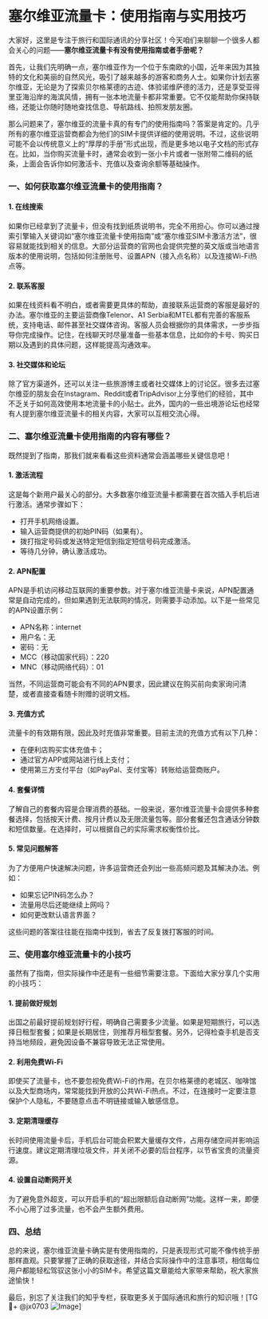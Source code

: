 # 塞尔维亚流量卡：使用指南与实用技巧

大家好，这里是专注于旅行和国际通讯的分享社区！今天咱们来聊聊一个很多人都会关心的问题——**塞尔维亚流量卡有没有使用指南或者手册呢？**

首先，让我们先明确一点，塞尔维亚作为一个位于东南欧的小国，近年来因为其独特的文化和美丽的自然风光，吸引了越来越多的游客和商务人士。如果你计划去塞尔维亚，无论是为了探索贝尔格莱德的古迹、体验诺维萨德的活力，还是享受亚得里亚海沿岸的海滨风情，拥有一张本地流量卡都非常重要。它不仅能帮助你保持联络，还能让你随时随地查找信息、导航路线、拍照发朋友圈。

那么问题来了，塞尔维亚的流量卡真的有专门的使用指南吗？答案是肯定的。几乎所有的塞尔维亚运营商都会为他们的SIM卡提供详细的使用说明。不过，这些说明可能不会以传统意义上的“厚厚的手册”形式出现，而是更多地以电子文档的形式存在。比如，当你购买流量卡时，通常会收到一张小卡片或者一张附带二维码的纸条，上面会告诉你如何激活卡、充值以及查询余额等基础操作。

### 一、如何获取塞尔维亚流量卡的使用指南？

#### 1. **在线搜索**
如果你已经拿到了流量卡，但没有找到纸质说明书，完全不用担心。你可以通过搜索引擎输入关键词如“塞尔维亚流量卡使用指南”或“塞尔维亚SIM卡激活方法”，很容易就能找到相关的信息。大部分运营商的官网也会提供完整的英文版或当地语言版本的使用说明，包括如何注册账号、设置APN（接入点名称）以及连接Wi-Fi热点等。

#### 2. **联系客服**
如果在线资料看不明白，或者需要更具体的帮助，直接联系运营商的客服是最好的办法。塞尔维亚的主要运营商像Telenor、A1 Serbia和MTEL都有完善的客服系统，支持电话、邮件甚至社交媒体咨询。客服人员会根据你的具体需求，一步步指导你完成操作。记住，在线聊天时尽量准备一些基本信息，比如你的卡号、购买日期以及遇到的具体问题，这样能提高沟通效率。

#### 3. **社交媒体和论坛**
除了官方渠道外，还可以关注一些旅游博主或者社交媒体上的讨论区。很多去过塞尔维亚的朋友会在Instagram、Reddit或者TripAdvisor上分享他们的经验，其中不乏关于如何高效使用本地流量卡的小贴士。此外，国内的一些出境游论坛也经常有人提到塞尔维亚流量卡的相关内容，大家可以互相交流心得。

### 二、塞尔维亚流量卡使用指南的内容有哪些？

既然提到了指南，那我们就来看看这些资料通常会涵盖哪些关键信息吧！

#### 1. **激活流程**
这是每个新用户最关心的部分。大多数塞尔维亚流量卡都需要在首次插入手机后进行激活。通常步骤如下：
   - 打开手机网络设置。
   - 输入运营商提供的初始PIN码（如果有）。
   - 拨打指定号码或发送特定短信到指定短信号码完成激活。
   - 等待几分钟，确认激活成功。

#### 2. **APN配置**
APN是手机访问移动互联网的重要参数。对于塞尔维亚流量卡来说，APN配置通常是自动完成的，但如果遇到无法联网的情况，则需要手动添加。以下是一些常见的APN设置示例：
   - APN名称：internet
   - 用户名：无
   - 密码：无
   - MCC（移动国家代码）：220
   - MNC（移动网络代码）：01

当然，不同运营商可能会有不同的APN要求，因此建议在购买前向卖家询问清楚，或者直接查看随卡附赠的说明文档。

#### 3. **充值方式**
流量卡的有效期有限，因此及时充值非常重要。目前主流的充值方式有以下几种：
   - 在便利店购买实体充值卡；
   - 通过官方APP或网站进行线上支付；
   - 使用第三方支付平台（如PayPal、支付宝等）转账给运营商账户。

#### 4. **套餐详情**
了解自己的套餐内容是合理消费的基础。一般来说，塞尔维亚流量卡会提供多种套餐选择，包括按天计费、按月计费以及无限流量包等。部分套餐还包含通话分钟数和短信数量。在选择时，可以根据自己的实际需求权衡性价比。

#### 5. **常见问题解答**
为了方便用户快速解决问题，许多运营商还会列出一些高频问题及其解决办法。例如：
   - 如果忘记PIN码怎么办？
   - 流量用尽后还能继续上网吗？
   - 如何更改默认语言界面？

这些问题的答案往往能在指南中找到，省去了反复拨打客服的时间。

### 三、使用塞尔维亚流量卡的小技巧

虽然有了指南，但实际操作中还是有一些细节需要注意。下面给大家分享几个实用的小技巧：

#### 1. 提前做好规划
出国之前最好提前规划好行程，明确自己需要多少流量。如果是短期旅行，可以选择日租型套餐；如果是长期居住，则推荐月租型套餐。另外，记得检查手机是否支持当地频段，避免因设备不兼容导致无法正常使用。

#### 2. 利用免费Wi-Fi
即使买了流量卡，也不要忽视免费Wi-Fi的作用。在贝尔格莱德的老城区、咖啡馆以及大型商场内，常常能找到开放的公共Wi-Fi热点。不过，在连接时一定要注意保护个人隐私，不要随意点击不明链接或输入敏感信息。

#### 3. 定期清理缓存
长时间使用流量卡后，手机后台可能会积累大量缓存文件，占用存储空间并影响运行速度。建议定期清理垃圾文件，并关闭不必要的后台程序，以节省宝贵的流量资源。

#### 4. 设置自动断网开关
为了避免意外超支，可以开启手机的“超出限额后自动断网”功能。这样一来，即便不小心用了过多流量，也不会产生额外费用。

### 四、总结

总的来说，塞尔维亚流量卡确实是有使用指南的，只是表现形式可能不像传统手册那样直观。只要掌握了正确的获取途径，并结合实际操作中的注意事项，相信每位用户都能轻松驾驭这张小小的SIM卡。希望这篇文章能给大家带来帮助，祝大家旅途愉快！

最后，别忘了关注我们的知乎专栏，获取更多关于国际通讯和旅行的知识哦！[TG💪+ @jx0703 ![Image](https://github.com/user-attachments/assets/dbca1d08-cadb-493c-b0ec-ad6f7a83f270)]